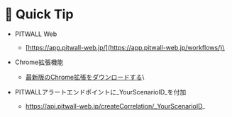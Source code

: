 # 📖 Quick Tip

* PITWALL Web
  * [https://app.pitwall-web.jp/](https://app.pitwall-web.jp/workflows/)\

* Chrome拡張機能
  * [最新版のChrome拡張をダウンロードする](https://drive.google.com/drive/folders/1KQhEO\_SMMr\_kfwVEthifNThVUM6TRTbh?usp=drive\_link)\

* PITWALLアラートエンドポイントに_YourScenarioID_を付加
  * https://api.pitwall-web.jp/createCorrelation/_YourScenarioID_